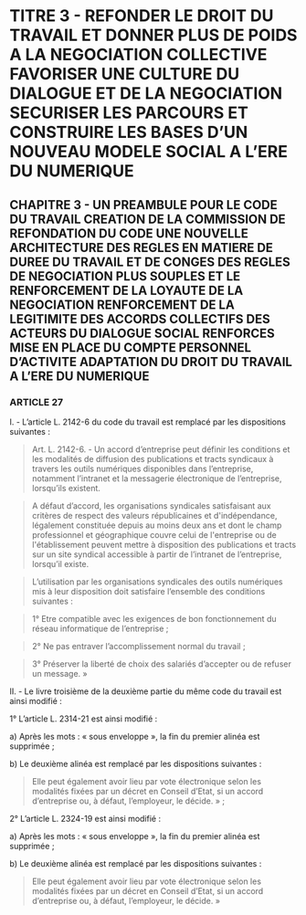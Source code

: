 # TITRE 3 - REFONDER LE DROIT DU TRAVAIL ET DONNER PLUS DE POIDS A LA NEGOCIATION COLLECTIVE FAVORISER UNE CULTURE DU DIALOGUE ET DE LA NEGOCIATION SECURISER LES PARCOURS ET CONSTRUIRE LES BASES D’UN NOUVEAU MODELE SOCIAL A L’ERE DU NUMERIQUE 

## CHAPITRE 3 - UN PREAMBULE POUR LE CODE DU TRAVAIL CREATION DE LA COMMISSION DE REFONDATION DU CODE UNE NOUVELLE ARCHITECTURE DES REGLES EN MATIERE DE DUREE DU TRAVAIL ET DE CONGES  DES REGLES DE NEGOCIATION PLUS SOUPLES ET LE RENFORCEMENT DE LA LOYAUTE DE LA NEGOCIATION  RENFORCEMENT DE LA LEGITIMITE DES ACCORDS COLLECTIFS DES ACTEURS DU DIALOGUE SOCIAL RENFORCES MISE EN PLACE DU COMPTE PERSONNEL D’ACTIVITE ADAPTATION DU DROIT DU TRAVAIL A L’ERE DU NUMERIQUE 

### ARTICLE 27


I. - L’article L. 2142-6 du code du travail est remplacé par les dispositions suivantes :

> Art. L. 2142-6. - Un accord d’entreprise peut définir les conditions et les modalités de
diffusion des publications et tracts syndicaux à travers les outils numériques disponibles dans
l’entreprise, notamment l’intranet et la messagerie électronique de l’entreprise, lorsqu’ils
existent.

> A défaut d’accord, les organisations syndicales satisfaisant aux critères de respect des
valeurs républicaines et d'indépendance, légalement constituée depuis au moins deux ans et dont
le champ professionnel et géographique couvre celui de l'entreprise ou de l'établissement peuvent
mettre à disposition des publications et tracts sur un site syndical accessible à partir de l’intranet
de l’entreprise, lorsqu’il existe.

> L’utilisation par les organisations syndicales des outils numériques mis à leur
disposition doit satisfaire l’ensemble des conditions suivantes :

> 1° Etre compatible avec les exigences de bon fonctionnement du réseau
informatique de l’entreprise ;

> 2° Ne pas entraver l’accomplissement normal du travail ;

> 3° Préserver la liberté de choix des salariés d’accepter ou de refuser un message. »

II. - Le livre troisième de la deuxième partie du même code du travail est ainsi modifié :

1° L’article L. 2314-21 est ainsi modifié :

a) Après les mots : « sous enveloppe », la fin du premier alinéa est supprimée ;

b) Le deuxième alinéa est remplacé par les dispositions suivantes :

> Elle peut également avoir lieu par vote électronique selon les modalités fixées par un
décret en Conseil d’Etat, si un accord d’entreprise ou, à défaut, l’employeur, le décide. » ;

2° L’article L. 2324-19 est ainsi modifié :

a) Après les mots : « sous enveloppe », la fin du premier alinéa est supprimée ;



b) Le deuxième alinéa est remplacé par les dispositions suivantes :

> Elle peut également avoir lieu par vote électronique selon les modalités fixées par un
décret en Conseil d’Etat, si un accord d’entreprise ou, à défaut, l’employeur, le décide. »

